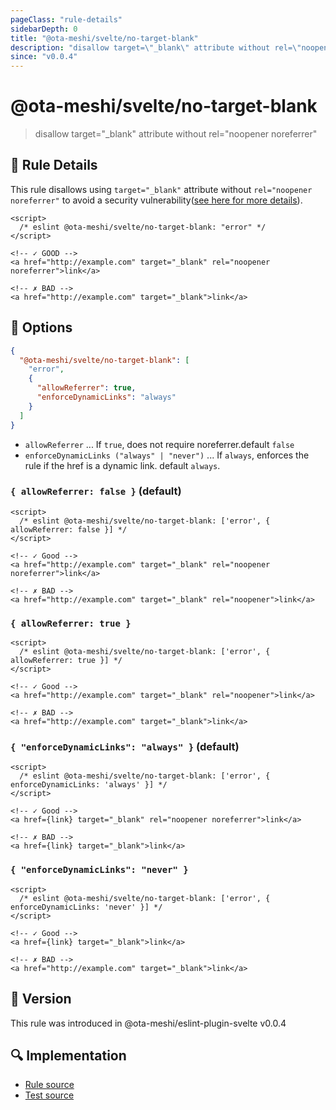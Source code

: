 ```yaml
---
pageClass: "rule-details"
sidebarDepth: 0
title: "@ota-meshi/svelte/no-target-blank"
description: "disallow target=\"_blank\" attribute without rel=\"noopener noreferrer\""
since: "v0.0.4"
---
```


# @ota-meshi/svelte/no-target-blank

> disallow target="_blank" attribute without rel="noopener noreferrer"

## :book: Rule Details

This rule disallows using `target="_blank"` attribute without `rel="noopener noreferrer"` to avoid a security vulnerability([see here for more details](https://mathiasbynens.github.io/rel-noopener/)).

<eslint-code-block>

<!--eslint-skip-->

```svelte
<script>
  /* eslint @ota-meshi/svelte/no-target-blank: "error" */
</script>

<!-- ✓ GOOD -->
<a href="http://example.com" target="_blank" rel="noopener noreferrer">link</a>

<!-- ✗ BAD -->
<a href="http://example.com" target="_blank">link</a>
```

</eslint-code-block>

## :wrench: Options

```json
{
  "@ota-meshi/svelte/no-target-blank": [
    "error",
    {
      "allowReferrer": true,
      "enforceDynamicLinks": "always"
    }
  ]
}
```

- `allowReferrer` ... If `true`, does not require noreferrer.default `false`
- `enforceDynamicLinks ("always" | "never")` ... If `always`, enforces the rule if the href is a dynamic link. default `always`.

### `{ allowReferrer: false }` (default)

<eslint-code-block>

<!--eslint-skip-->

```svelte
<script>
  /* eslint @ota-meshi/svelte/no-target-blank: ['error', { allowReferrer: false }] */
</script>

<!-- ✓ Good -->
<a href="http://example.com" target="_blank" rel="noopener noreferrer">link</a>

<!-- ✗ BAD -->
<a href="http://example.com" target="_blank" rel="noopener">link</a>
```

</eslint-code-block>

### `{ allowReferrer: true }`

<eslint-code-block>

<!--eslint-skip-->

```svelte
<script>
  /* eslint @ota-meshi/svelte/no-target-blank: ['error', { allowReferrer: true }] */
</script>

<!-- ✓ Good -->
<a href="http://example.com" target="_blank" rel="noopener">link</a>

<!-- ✗ BAD -->
<a href="http://example.com" target="_blank">link</a>
```

</eslint-code-block>

### `{ "enforceDynamicLinks": "always" }` (default)

<eslint-code-block>

<!--eslint-skip-->

```svelte
<script>
  /* eslint @ota-meshi/svelte/no-target-blank: ['error', { enforceDynamicLinks: 'always' }] */
</script>

<!-- ✓ Good -->
<a href={link} target="_blank" rel="noopener noreferrer">link</a>

<!-- ✗ BAD -->
<a href={link} target="_blank">link</a>
```

</eslint-code-block>

### `{ "enforceDynamicLinks": "never" }`

<eslint-code-block>

<!--eslint-skip-->

```svelte
<script>
  /* eslint @ota-meshi/svelte/no-target-blank: ['error', { enforceDynamicLinks: 'never' }] */
</script>

<!-- ✓ Good -->
<a href={link} target="_blank">link</a>

<!-- ✗ BAD -->
<a href="http://example.com" target="_blank">link</a>
```

</eslint-code-block>

## :rocket: Version

This rule was introduced in @ota-meshi/eslint-plugin-svelte v0.0.4

## :mag: Implementation

- [Rule source](https://github.com/ota-meshi/eslint-plugin-svelte/blob/main/src/rules/no-target-blank.ts)
- [Test source](https://github.com/ota-meshi/eslint-plugin-svelte/blob/main/tests/src/rules/no-target-blank.ts)
